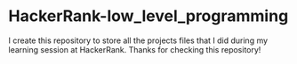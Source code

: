 # HackerRank-low_level_programming
I create this repository to store all the projects files that I
did during my learning session at HackerRank.
Thanks for checking this repository!
